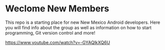 # Weclome New Members

This repo is a starting place for new New Mexico Android developers. Here you will find info about the group as well as information on how to start programming, Git version control and more!




https://www.youtube.com/watch?v=-GYAQlkXQ6U

